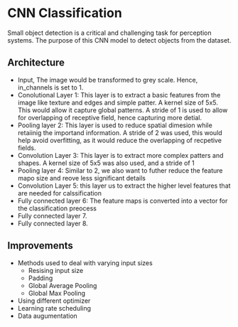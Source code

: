 # CNN Classification

Small object detection is a critical and challenging task for perception systems. 
The purpose of this CNN model to detect objects from the dataset.

## Architecture

* Input, The image would be transformed to grey scale. Hence, in_channels is set to 1.
* Conolutional Layer 1: This layer is to extract a basic features from the image like texture and edges and simple patter. A kernel size of 5x5. This would allow it capture global patterns. A stride of 1 is used to allow for overlapping of receptive field, hence capturing more detial.
* Pooling layer 2: This layer is used to reduce spatial dimesion while retaiinig the importand information. A stride of 2 was used, this would help avoid overfitting, as it would reduce the overlapping of recpetive fields.
* Convolution Layer 3: This layer is to extract more complex patters and shapes. A kernel size of 5x5 was also used, and a stride of 1
* Pooling layer 4: Similar to 2, we also want to futher reduce the feature mapo size and reove less significant details
* Convolution Layer 5: this layer us to extract the higher level features that are needed for calssification
* Fully connected layer 6: The feature maps is converted into a vector for the classification preocess
* Fully connected layer 7.
* Fully connected layer 8.

  
## Improvements
* Methods used to deal with varying input sizes
  * Resising input size
  * Padding
  * Global Average Pooling
  * Global Max Pooling
* Using different optimizer
* Learning rate scheduling
* Data augumentation
